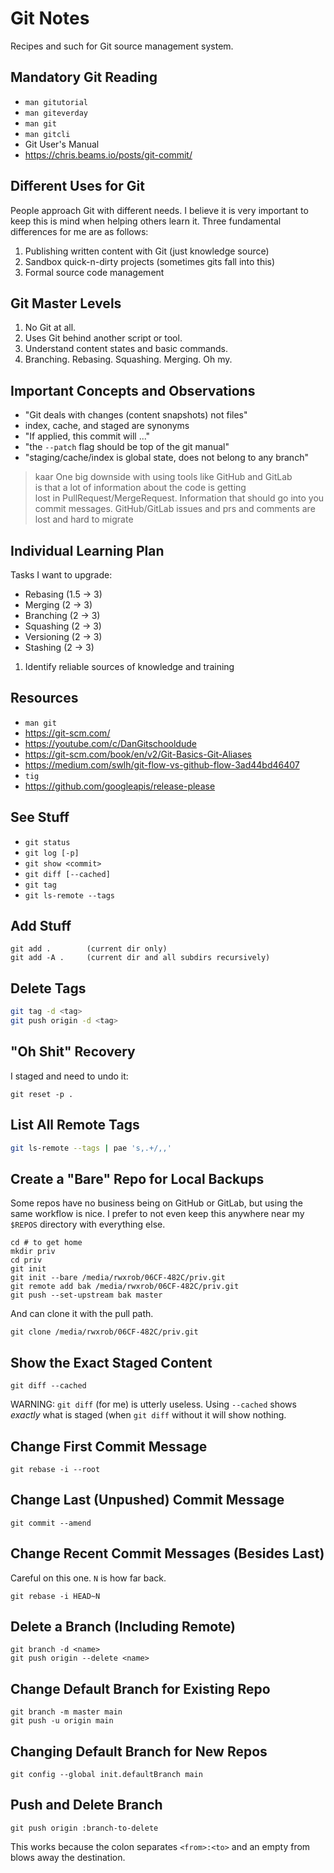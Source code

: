 # Git Notes

Recipes and such for Git source management system.

## Mandatory Git Reading

* `man gitutorial`
* `man giteverday`
* `man git`
* `man gitcli`
* Git User's Manual
* <https://chris.beams.io/posts/git-commit/>

## Different Uses for Git

People approach Git with different needs. I believe it is very important
to keep this is mind when helping others learn it. Three fundamental
differences for me are as follows:

1. Publishing written content with Git (just knowledge source)
1. Sandbox quick-n-dirty projects (sometimes gits fall into this)
1. Formal source code management

## Git Master Levels

1. No Git at all. 
1. Uses Git behind another script or tool. 
1. Understand content states and basic commands.
1. Branching. Rebasing. Squashing. Merging. Oh my.

## Important Concepts and Observations

* "Git deals with changes (content snapshots) not files"
* index, cache, and staged are synonyms
* "If applied, this commit will ..."
* "the `--patch` flag should be top of the git manual"
* "staging/cache/index is global state, does not belong to any branch"

>    kaar One big downside with using tools like GitHub and GitLab  
>          is that a lot of information about the code is getting    
>          lost in PullRequest/MergeRequest. Information that should 
>          go into you commit messages. GitHub/GitLab issues and prs 
>          and comments are lost and hard to migrate                 

## Individual Learning Plan

Tasks I want to upgrade:

* Rebasing (1.5 -> 3)
* Merging  (2 -> 3)
* Branching (2 -> 3)
* Squashing (2 -> 3)
* Versioning (2 -> 3)
* Stashing (2 -> 3)

1. Identify reliable sources of knowledge and training

## Resources

* `man git`
* <https://git-scm.com/>
* <https://youtube.com/c/DanGitschooldude>
* <https://git-scm.com/book/en/v2/Git-Basics-Git-Aliases>
* <https://medium.com/swlh/git-flow-vs-github-flow-3ad44bd46407>
* `tig`
* <https://github.com/googleapis/release-please>

## See Stuff

* `git status`
* `git log [-p]`
* `git show <commit>` 
* `git diff [--cached]`
* `git tag`
* `git ls-remote --tags`

## Add Stuff

```
git add .        (current dir only)
git add -A .     (current dir and all subdirs recursively)
```

## Delete Tags

```sh
git tag -d <tag>
git push origin -d <tag>
```

## "Oh Shit" Recovery

I staged and need to undo it:

```
git reset -p .
```

## List All Remote Tags

```sh
git ls-remote --tags | pae 's,.+/,,'
```

## Create a "Bare" Repo for Local Backups

Some repos have no business being on GitHub or GitLab, but using the
same workflow is nice. I prefer to not even keep this anywhere near my
`$REPOS` directory with everything else.

```
cd # to get home
mkdir priv
cd priv
git init
git init --bare /media/rwxrob/06CF-482C/priv.git
git remote add bak /media/rwxrob/06CF-482C/priv.git
git push --set-upstream bak master
```

And can clone it with the pull path.

```
git clone /media/rwxrob/06CF-482C/priv.git
```

## Show the Exact Staged Content

```
git diff --cached
```

WARNING: `git diff` (for me) is utterly useless. Using `--cached` shows
*exactly* what is staged (when `git diff` without it will show nothing.

## Change First Commit Message

```
git rebase -i --root
```

## Change Last (Unpushed) Commit Message

```
git commit --amend
```

## Change Recent Commit Messages (Besides Last)

Careful on this one. `N` is how far back.

```
git rebase -i HEAD~N
```

## Delete a Branch (Including Remote)

```
git branch -d <name>
git push origin --delete <name>
```

## Change Default Branch for Existing Repo

```
git branch -m master main
git push -u origin main
```

## Changing Default Branch for New Repos

```
git config --global init.defaultBranch main
```

## Push and Delete Branch

```
git push origin :branch-to-delete
```

This works because the colon separates `<from>:<to>` and an empty from
blows away the destination.
